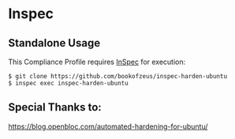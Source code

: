 
# Inspec

## Standalone Usage

This Compliance Profile requires [InSpec](https://github.com/chef/inspec) for execution:

```
$ git clone https://github.com/bookofzeus/inspec-harden-ubuntu
$ inspec exec inspec-harden-ubuntu
```

## Special Thanks to:

https://blog.openbloc.com/automated-hardening-for-ubuntu/
